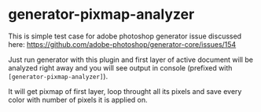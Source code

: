 # generator-pixmap-analyzer

This is simple test case for adobe photoshop generator issue discussed here: https://github.com/adobe-photoshop/generator-core/issues/154

Just run generator with this plugin and first layer of active document will be analyzed right away and you will see output in console (prefixed with `[generator-pixmap-analyzer]`).

It will get pixmap of first layer, loop throught all its pixels and save every color with number of pixels it is applied on.
